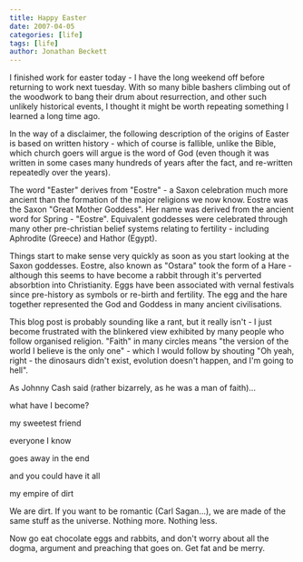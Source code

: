 ```yaml
---
title: Happy Easter
date: 2007-04-05
categories: [life]
tags: [life]
author: Jonathan Beckett
---
```


I finished work for easter today - I have the long weekend off before returning to work next tuesday. With so many bible bashers climbing out of the woodwork to bang their drum about resurrection, and other such unlikely historical events, I thought it might be worth repeating something I learned a long time ago.

In the way of a disclaimer, the following description of the origins of Easter is based on written history - which of course is fallible, unlike the Bible, which church goers will argue is the word of God (even though it was written in some cases many hundreds of years after the fact, and re-written repeatedly over the years).

The word "Easter" derives from "Eostre" - a Saxon celebration much more ancient than the formation of the major religions we now know. Eostre was the Saxon "Great Mother Goddess". Her name was derived from the ancient word for Spring - "Eostre". Equivalent goddesses were celebrated through many other pre-christian belief systems relating to fertility - including Aphrodite (Greece) and Hathor (Egypt).

Things start to make sense very quickly as soon as you start looking at the Saxon goddesses. Eostre, also known as "Ostara" took the form of a Hare - although this seems to have become a rabbit through it's perverted absorbtion into Christianity. Eggs have been associated with vernal festivals since pre-history as symbols or re-birth and fertility. The egg and the hare together represented the God and Goddess in many ancient civilisations.

This blog post is probably sounding like a rant, but it really isn't - I just become frustrated with the blinkered view exhibited by many people who follow organised religion. "Faith" in many circles means "the version of the world I believe is the only one" - which I would follow by shouting "Oh yeah, right - the dinosaurs didn't exist, evolution doesn't happen, and I'm going to hell".

As Johnny Cash said (rather bizarrely, as he was a man of faith)...

what have I become?

my sweetest friend

everyone I know

goes away in the end

and you could have it all

my empire of dirt

We are dirt. If you want to be romantic (Carl Sagan...), we are made of the same stuff as the universe. Nothing more. Nothing less.

Now go eat chocolate eggs and rabbits, and don't worry about all the dogma, argument and preaching that goes on. Get fat and be merry.